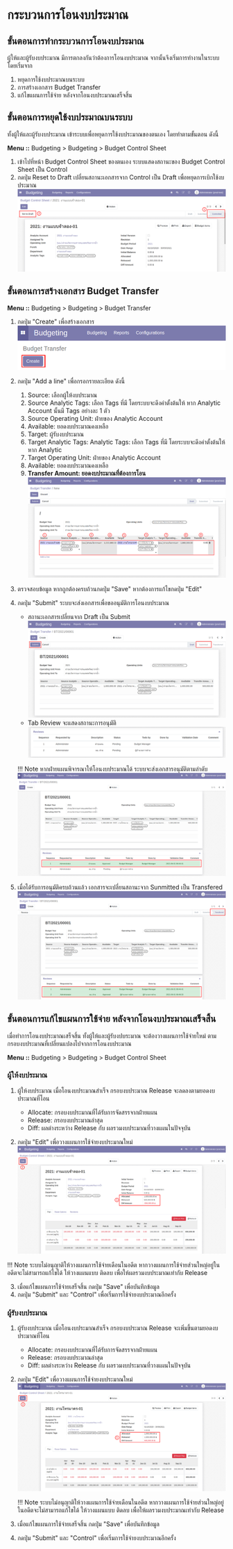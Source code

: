 # กระบวนการโอนงบประมาณ

## ขั้นตอนการทำกระบวนการโอนงบประมาณ

ผู้ให้และผู้รับงบประมาณ มีการตกลงกันว่าต้องการโอนงบประมาณ จากนั้นจึงเริ่มการทำงานในระบบ โดยเริ่มจาก

1. หยุดการใช้งบประมาณบนระบบ
2. การสร้างเอกสาร Budget Transfer
3. แก้ไขแผนการใช้จ่าย หลังจากโอนงบประมาณเสร็จสิ้น

## ขั้นตอนการหยุดใช้งบประมาณบนระบบ

ทั้งผู้ให้และผู้รับงบประมาณ เข้าระบบเพื่อหยุดการใช้งบประมาณของตนเอง โดยทำตามขั้นตอน ดังนี้

**Menu ::** Budgeting > Budgeting > Budget Control Sheet

1. เข้าไปที่หน้า Budget Control Sheet ของตนเอง ระบบแสดงสถานะของ Budget Control Sheet เป็น Control
2. กดปุ่ม Reset to Draft เปลี่ยนสถานะเอกสารจาก Control เป็น Draft เพื่อหยุดการเบิกใช้งบประมาณ
    ![draft](img/draft.png)

## ขั้นตอนการสร้างเอกสาร Budget Transfer

**Menu ::** Budgeting > Budgeting > Budget Transfer

1. กดปุ่ม "Create" เพื่อสร้างเอกสาร
    ![create](img/create.png)

2. กดปุ่ม "Add a line" เพื่อกรอกรายละเอียด ดังนี้
    1. Source: เลือกผู้ให้งบประมาณ
    2. Source Analytic Tags: เลือก Tags ที่มี โดยระบบจะดึงค่าตั้งต้นให้ หาก Analytic Account นั้นมี Tags อย่างละ 1 ตัว
    3. Source Operating Unit: ฝ่ายของ Analytic Account
    4. Available: ยอดงบประมาณคงเหลือ
    5. Target: ผู้รับงบประมาณ
    6. Target Analytic Tags: Analytic Tags: เลือก Tags ที่มี โดยระบบจะดึงค่าตั้งต้นให้ หาก Analytic 
    7. Target Operating Unit: ฝ่ายของ Analytic Account
    8. Available: ยอดงบประมาณคงเหลือ
    9. **Transfer Amount: ยอดงบประมาณที่ต้องการโอน**
        ![](img/transfer.png)

3. ตรวจสอบข้อมูล หากถูกต้องครบถ้วนกดปุ่ม "Save" หากต้องการแก้ไขกดปุ่ม "Edit"
4. กดปุ่ม "Submit" ระบบจะส่งเอกสารเพื่อขออนุมัติการโอนงบประมาณ
    - สถานะเอกสารเปลี่ยนจาก Draft เป็น Submit
        ![](img/submit.png)
    - Tab Review จะแสดงสถานะการอนุมัติ
        ![](img/review.png)

    !!! Note
        หากฝ่ายแผนพิจารณาให้โอนงบประมาณได้ ระบบจะส่งเอกสารอนุมัติตามลำดับ
        ![](img/approved.png)

5. เมื่อได้รับการอนุมัติครบถ้วนแล้ว เอกสารจะเปลี่ยนสถานะจาก Sunmitted เป็น Transfered
    ![](img/done.png)

## ขั้นตอนการแก้ไขแผนการใช้จ่าย หลังจากโอนงบประมาณเสร็จสิ้น

เมื่อทำการโอนงบประมาณเสร็จสิ้น ทั้งผู้ให้และผู้รับงปบระมาณ จะต้องวางแผนการใช้จ่ายใหม่ ตามกรอบงบประมาณที่เปลี่ยนแปลงไปจากการโอนงบประมาณ

**Menu ::** Budgeting > Budgeting > Budget Control Sheet

### ผู้ให้งบประมาณ

1. ผู้ให้งบประมาณ เมื่อโอนงบประมาณสำเร็จ กรอบงบประมาณ Release จะลดลงตามยอดงบประมาณที่โอน
    - Allocate: กรอบงบประมาณที่ได้รับการจัดสรรจากฝ่ายแผน
    - Release: กรอบงบประมาณล่าสุด
    - Diff: ผลต่างระหว่าง Release กับ ผลรวมงบประมาณที่วางแผนในปัจจุบัน

2. กดปุ่ม "Edit" เพื่อวางแผนการใช้จ่ายงบประมาณใหม่
    ![](img/source.png)

!!! Note
    ระบบไม่อนุญาติให้วางแผนการใช้จ่ายเดือนในอดีต
    หากวางแผนการใช้จ่ายส่วนใหญ่อยู่ในอดีตจะไม่สามารถแก้ไขได้ ให้วางแผนแบบ ติดลบ เพื่อให้ผลรวมงบประมาณเท่ากับ Release

3. เมื่อแก้ไขแผนการใช้จ่ายเสร็จสิ้น กดปุ่ม "Save" เพื่อบันทึกข้อมูล
4. กดปุ่ม "Submit" และ "Control" เพื่อเริ่มการใช้จ่ายงบประมาณอีกครั้ง

### ผู้รับงบประมาณ

1. ผู้รับงบประมาณ เมื่อโอนงบประมาณสำเร็จ กรอบงบประมาณ Release จะเพิ่มขึ้นตามยอดงบประมาณที่โอน
    - Allocate: กรอบงบประมาณที่ได้รับการจัดสรรจากฝ่ายแผน
    - Release: กรอบงบประมาณล่าสุด
    - Diff: ผลต่างระหว่าง Release กับ ผลรวมงบประมาณที่วางแผนในปัจจุบัน

2. กดปุ่ม "Edit" เพื่อวางแผนการใช้จ่ายงบประมาณใหม่
    ![](img/target.png)

    !!! Note
        ระบบไม่อนุญาติให้วางแผนการใช้จ่ายเดือนในอดีต หากวางแผนการใช้จ่ายส่วนใหญ่อยู่ในอดีตจะไม่สามารถแก้ไขได้ ให้วางแผนแบบ ติดลบ เพื่อให้ผลรวมงบประมาณเท่ากับ Release

3. เมื่อแก้ไขแผนการใช้จ่ายเสร็จสิ้น กดปุ่ม "Save" เพื่อบันทึกข้อมูล
4. กดปุ่ม "Submit" และ "Control" เพื่อเริ่มการใช้จ่ายงบประมาณอีกครั้ง
